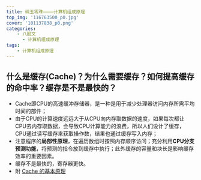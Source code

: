 ```yaml
---
title: 碎玉零珠————计算机组成原理
top_img: '116763500_p0.jpg'
cover: '101137838_p0.png'
categories: 
    - 八股文
      - 计算机组成原理
tags: 
    - 计算机组成原理
---
```


## 什么是缓存(Cache)？为什么需要缓存？如何提高缓存的命中率？缓存是不是最快的？

* Cache即CPU的高速缓冲存储器，是一种是用于减少处理器访问内存所需平均时间的部件；
* 由于CPU的计算速度远远大于从CPU向内存取数据的速度，如果每次都让CPU去内存取数据，会导致CPU计算能力的浪费，所以人们设计了缓存，CPU通过读写缓存来获取操作数，结果也通过缓存写入内存；
* 注意程序的**局部性原理**，在遍历数组时按照内存顺序访问；充分利用**CPU分支预测功能**，将预测的指令放到缓存中执行；此外缓存的容量和块长是影响缓存效率的重要因素。
* 缓存不是最快的，寄存器更快。
* 附 [Cache 的基本原理](https://sleepyloser.github.io/2024/08/27/Eight-Part_Essay/Computer_Organization/The_Basic_Principle_Of_Cache/TheBasicPrincipleOfCache/)
